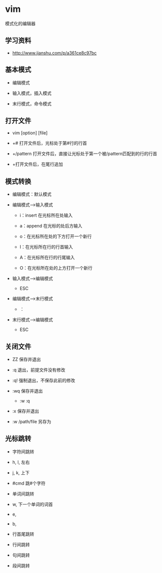# vim﻿

模式化的编辑器

## 学习资料

- http://www.jianshu.com/p/a361ce8c97bc

## 基本模式

* 编辑模式

* 输入模式，插入模式

* 末行模式，命令模式

## 打开文件

* vim [option] [file]

* +# 打开文件后，光标处于第#行的行首

* +/pattern 打开文件后，直接让光标处于第一个被/pattern匹配到的行的行首

* +打开文件后，在尾行追加

## 模式转换

* 编辑模式：默认模式

* 编辑模式-->输入模式

   * i：insert 在光标所在处输入

   * a：append 在光标的处后方输入

   * o：在光标所在处的下方打开一个新行

   * I：在光标所在行的行首输入

   * A：在光标所在行的行尾输入

   * O：在光标所在处的上方打开一个新行

* 输入模式-->编辑模式

  * ESC

* 编辑模式-->末行模式

  * ：

* 末行模式-->编辑模式

  * ESC

## 关闭文件

* ZZ 保存并退出

* :q 退出，前提文件没有修改

* :q! 强制退出，不保存此前的修改

* :wq 保存并退出

  * :w  :q

* :x 保存并退出

* :w /path/file 另存为

## 光标跳转

* 字符间跳转

* h, l, 左右

* j, k, 上下

* #cmd 跳#个字符

* 单词间跳转

* w, 下一个单词的词首

* e,

* b,

* 行首尾跳转

* 行间跳转

* 句间跳转

* 段间跳转